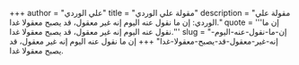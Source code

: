 +++
author = "علي الوردي"
title = "مقولة علي الوردي"
description = "مقولة علي الوردي: إن ما نقول عنه اليوم إنه غير معقول، قد يصبح معقولا غدا."
quote = '''إن ما نقول عنه اليوم إنه غير معقول، قد يصبح معقولا غدا.''' 
slug = "إن-ما-نقول-عنه-اليوم-إنه-غير-معقول-قد-يصبح-معقولا-غدا"
+++
إن ما نقول عنه اليوم إنه غير معقول، قد يصبح معقولا غدا.
